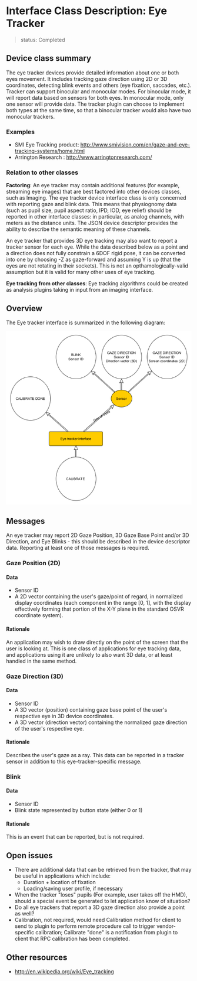 # Interface Class Description: Eye Tracker

> status: Completed

## Device class summary
The eye tracker devices provide detailed information about one or both eyes movement. It includes tracking gaze direction using 2D or 3D coordinates, detecting blink events and others (eye fixation, saccades, etc.). Tracker can support binocular and monocular modes. For binocular mode, it will report data based on sensors for both eyes. In monocular mode, only one sensor will provide data. 
The tracker plugin can choose to implement both types at the same time, so that a binocular tracker would also have two monocular trackers.

### Examples
- SMI Eye Tracking product: <http://www.smivision.com/en/gaze-and-eye-tracking-systems/home.html>
- Arrington Research : <http://www.arringtonresearch.com/>
	

### Relation to other classes
**Factoring**: An eye tracker may contain additional features (for example, streaming eye images) that are best factored into other devices classes, such as Imaging. The eye tracker device interface class is only concerned with reporting gaze and blink data. This means that physiognomy data (such as pupil size, pupil aspect ratio, IPD, IOD, eye relief) should be reported in other interface classes: in particular, as analog channels, with meters as the distance units. The JSON device descriptor provides the ability to describe the semantic meaning of these channels.

An eye tracker that provides 3D eye tracking may also want to report a tracker sensor for each eye. While the data described below as a point and a direction does not fully constrain a 6DOF rigid pose, it can be converted into one by choosing -Z as gaze-forward and assuming Y is up (that the eyes are not rotating in their sockets). This is not an opthamologically-valid assumption but it is valid for many other uses of eye tracking.

**Eye tracking from other classes**: Eye tracking algorithms could be created as analysis plugins taking in input from an imaging interface.


## Overview
The Eye tracker interface is summarized in the following diagram:

![Eye tracker interface class](EyeTrackerIntefaceClass.png)

## Messages
An eye tracker may report 2D Gaze Position, 3D Gaze Base Point and/or 3D Direction, and Eye Blinks - this should be described in the device descriptor data. Reporting at least one of those messages is required.

### Gaze Position (2D)
#### Data
- Sensor ID
- A 2D vector containing the user's gaze/point of regard, in normalized display coordinates (each component in the range [0, 1], with the display effectively forming that portion of the X-Y plane in the standard OSVR coordinate system).

#### Rationale
An application may wish to draw directly on the point of the screen that the user is looking at. This is one class of applications for eye tracking data, and applications using it are unlikely to also want 3D data, or at least handled in the same method.

### Gaze Direction (3D)
#### Data
- Sensor ID
- A 3D vector (position) containing gaze base point of the user's respective eye in 3D device coordinates.
- A 3D vector (direction vector) containing the normalized gaze direction of the user's respective eye.

#### Rationale
Describes the user's gaze as a ray. This data can be reported in a tracker sensor in addition to this eye-tracker-specific message.

### Blink
#### Data
- Sensor ID
- Blink state represented by button state (either 0 or 1)

#### Rationale
This is an event that can be reported, but is not required.

## Open issues

- There are additional data that can be retrieved from the tracker, that may be useful in applications which include:
	- Duration + location of fixation
	- Loading/saving user profile, if necessary
- When the tracker "loses" pupils (For example, user takes off the HMD), should a special event be generated to let application know of situation?
- Do all eye trackers that report a 3D gaze direction also provide a point as well?
- Calibration, not required, would need Calibration method for client to send to plugin to perform remote procedure call to trigger vendor-specific calibration; Calibrate "done" is a notification from plugin to client that RPC calibration has been completed.

## Other resources
- <http://en.wikipedia.org/wiki/Eye_tracking>
